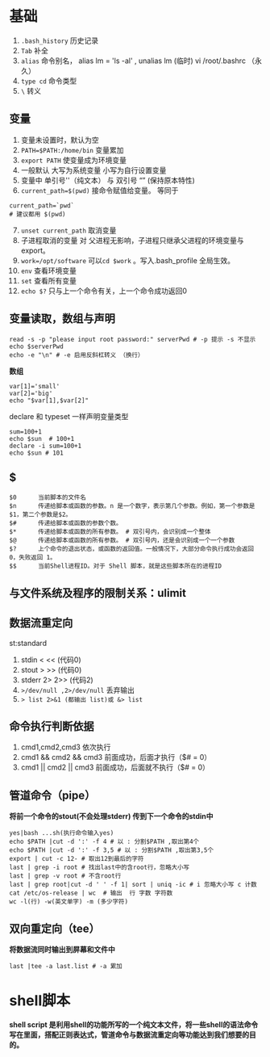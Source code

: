 # 基础
 1. `.bash_history` 历史记录
 2. `Tab` 补全
 3. `alias` 命令别名， alias lm = 'ls -al' , unalias lm (临时)  vi /root/.bashrc （永久）
 4. `type cd` 命令类型 
 5. `\` 转义

## 变量
1. 变量未设置时，默认为空
2. `PATH=$PATH:/home/bin` 变量累加
3. `export PATH` 使变量成为环境变量
4. 一般默认  大写为系统变量   小写为自行设置变量
5. 变量中 单引号''（纯文本）  与 双引号 “” (保持原本特性)
6. `current_path=$(pwd)`  接命令赋值给变量。  等同于 
``` 
current_path=`pwd`
# 建议都用 $(pwd)
``` 

7. `unset current_path` 取消变量
8. 子进程取消的变量 对 父进程无影响，子进程只继承父进程的环境变量与export。
9. `work=/opt/software`  可以`cd $work` 。写入.bash_profile 全局生效。
10. `env` 查看环境变量
11. `set` 查看所有变量
12. `echo $?` 只与上一个命令有关，上一个命令成功返回0

## 变量读取，数组与声明
```
read -s -p "please input root password:" serverPwd # -p 提示 -s 不显示
echo $serverPwd
echo -e "\n" # -e 启用反斜杠转义 （换行）
```
**数组**
```
var[1]='small'
var[2]='big'
echo "$var[1],$var[2]"
```
declare 和 typeset 一样声明变量类型
```
sum=100+1
echo $sun  # 100+1
declare -i sum=100+1
echo $sun # 101

```
## $ 
```
$0		当前脚本的文件名
$n		传递给脚本或函数的参数。n 是一个数字，表示第几个参数。例如，第一个参数是$1，第二个参数是$2。
$#		传递给脚本或函数的参数个数。
$*		传递给脚本或函数的所有参数。 # 双引号内，会识别成一个整体
$@		传递给脚本或函数的所有参数。 # 双引号内，还是会识别成一个一个参数
$?		上个命令的退出状态，或函数的返回值。一般情况下，大部分命令执行成功会返回 0，失败返回 1。
$$		当前Shell进程ID。对于 Shell 脚本，就是这些脚本所在的进程ID
```
## 与文件系统及程序的限制关系：ulimit

## 数据流重定向
st:standard
1. stdin < << (代码0)
2. stout > >> (代码0)
3. stderr 2> 2>> (代码2)
4. `>/dev/null ,2>/dev/null` 丢弃输出
5. `> list 2>&1 (都输出 list)或 &> list`

## 命令执行判断依据
1. cmd1,cmd2,cmd3 依次执行
2. cmd1 && cmd2 && cmd3 前面成功，后面才执行（$# = 0）
3. cmd1 || cmd2 || cmd3 前面成功，后面就不执行（$# = 0）

## 管道命令（pipe）
**将前一个命令的stout(不会处理stderr) 传到下一个命令的stdin中**
```
yes|bash ...sh(执行命令输入yes)
echo $PATH |cut -d ':' -f 4 # 以 : 分割$PATH ,取出第4个
echo $PATH |cut -d ':' -f 3,5 # 以 : 分割$PATH ,取出第3,5个
export | cut -c 12- # 取出12到最后的字符
last | grep -i root # 找出last中的含root行，忽略大小写 
last | grep -v root # 不含root行
last | grep root|cut -d ' ' -f 1| sort | uniq -ic # i 忽略大小写 c 计数
cat /etc/os-release | wc  # 输出  行 字数 字符数
wc -l(行) -w(英文单字) -m (多少字符)
```
## 双向重定向（tee）
**将数据流同时输出到屏幕和文件中**
```
last |tee -a last.list # -a 累加
```
# shell脚本
**shell script 是利用shell的功能所写的一个纯文本文件，将一些shell的语法命令写在里面，搭配正则表达式，管道命令与数据流重定向等功能达到我们想要的目的。**

